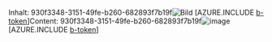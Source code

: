 <span data-ttu-id="045d3-101">Inhalt: 930f3348-3151-49fe-b260-682893f7b19f![Bild](5d4f9965-4b4d-4611-acb9-188907338671.png)
[AZURE.INCLUDE [b-token](09d2509b-c7cf-446b-8901-0e5659a87968.md)]</span><span class="sxs-lookup"><span data-stu-id="045d3-101">Content: 930f3348-3151-49fe-b260-682893f7b19f![image](5d4f9965-4b4d-4611-acb9-188907338671.png)
[AZURE.INCLUDE [b-token](09d2509b-c7cf-446b-8901-0e5659a87968.md)]</span></span>

